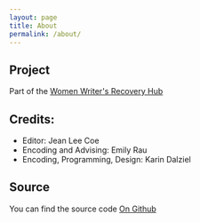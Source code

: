 ```yaml
---
layout: page
title: About
permalink: /about/
---
```


## Project

Part of the [Women Writer's Recovery Hub](https://recoveryhub.github.io/)

## Credits: 

- Editor: Jean Lee Coe
- Encoding and Advising: Emily Rau
- Encoding, Programming, Design: Karin Dalziel

## Source

You can find the source code [On Github](https://github.com/recoveryhub/metzerott-shoemaker)
